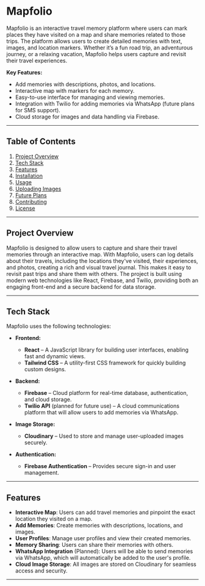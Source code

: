 # **Mapfolio**

Mapfolio is an interactive travel memory platform where users can mark places they have visited on a map and share memories related to those trips. The platform allows users to create detailed memories with text, images, and location markers. Whether it’s a fun road trip, an adventurous journey, or a relaxing vacation, Mapfolio helps users capture and revisit their travel experiences.

**Key Features:**
- Add memories with descriptions, photos, and locations.
- Interactive map with markers for each memory.
- Easy-to-use interface for managing and viewing memories.
- Integration with Twilio for adding memories via WhatsApp (future plans for SMS support).
- Cloud storage for images and data handling via Firebase.

---

## **Table of Contents**
1. [Project Overview](#project-overview)
2. [Tech Stack](#tech-stack)
3. [Features](#features)
4. [Installation](#installation)
5. [Usage](#usage)
6. [Uploading Images](#uploading-images)
7. [Future Plans](#future-plans)
8. [Contributing](#contributing)
9. [License](#license)

---

## **Project Overview**

Mapfolio is designed to allow users to capture and share their travel memories through an interactive map. With Mapfolio, users can log details about their travels, including the locations they've visited, their experiences, and photos, creating a rich and visual travel journal. This makes it easy to revisit past trips and share them with others. The project is built using modern web technologies like React, Firebase, and Twilio, providing both an engaging front-end and a secure backend for data storage.

---

## **Tech Stack**

Mapfolio uses the following technologies:

- **Frontend:** 
  - **React** – A JavaScript library for building user interfaces, enabling fast and dynamic views.
  - **Tailwind CSS** – A utility-first CSS framework for quickly building custom designs.
  
- **Backend:** 
  - **Firebase** – Cloud platform for real-time database, authentication, and cloud storage.
  - **Twilio API** (planned for future use) – A cloud communications platform that will allow users to add memories via WhatsApp.
  
- **Image Storage:** 
  - **Cloudinary** – Used to store and manage user-uploaded images securely.

- **Authentication:** 
  - **Firebase Authentication** – Provides secure sign-in and user management.

---

## **Features**

- **Interactive Map**: Users can add travel memories and pinpoint the exact location they visited on a map.
- **Add Memories**: Create memories with descriptions, locations, and images.
- **User Profiles**: Manage user profiles and view their created memories.
- **Memory Sharing**: Users can share their memories with others.
- **WhatsApp Integration** (Planned): Users will be able to send memories via WhatsApp, which will automatically be added to the user's profile.
- **Cloud Image Storage**: All images are stored on Cloudinary for seamless access and security.
---
